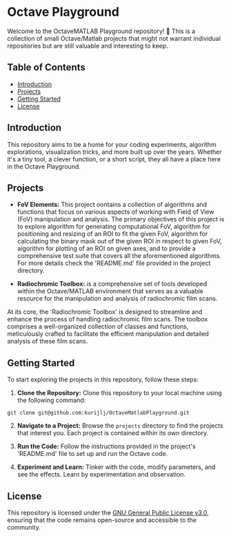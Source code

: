 # Octave Playground

Welcome to the OctaveMATLAB Playground repository! 🎉 This is a collection of
small Octave/Matlab projects that might not warrant individual repositories but
are still valuable and interesting to keep.

## Table of Contents

- [Introduction](#introduction)
- [Projects](#projects)
- [Getting Started](#getting-started)
- [License](#license)

## Introduction

This repository aims to be a home for your coding experiments, algorithm
explorations, visualization tricks, and more built up over the years. Whether
it's a tiny tool, a clever function, or a short script, they all have a place
here in the Octave Playground.

## Projects

- **FoV Elements:** This project oontains a collection of algorithms and
functions that focus on various aspects of working with Field of View (FoV)
manipulation and analysis. The primary objectives of this project is to explore
algorithm for generating computational FoV, algorithm for positioning and
resizing of an ROI to fit the given FoV, algorithm for calculating the binary
mask out of the given ROI in respect to given FoV, algorithm for plotting of an
ROI on given axes, and to provide a comprehensive test suite that covers all the
aforementioned algorithms. For more details check the 'README.md' file provided
in the project directory.

- **Radiochromic Toolbox:** is a comprehensive set of tools developed within the
Octave/MATLAB environment that serves as a valuable resource for the
manipulation and analysis of radiochromic film scans.

At its core, the 'Radiochromic Toolbox' is designed to streamline and enhance
the process of handling radiochromic film scans. The toolbox comprises a
well-organized collection of classes and functions, meticulously crafted to
facilitate the efficient manipulation and detailed analysis of these film scans.

## Getting Started

To start exploring the projects in this repository, follow these steps:

1. **Clone the Repository:** Clone this repository to your local machine using
the following command:
 ```
 git clone git@github.com:kurijlj/OctaveMatlabPlayground.git
 ```

2. **Navigate to a Project:** Browse the `projects` directory to find the
projects that interest you. Each project is contained within its own directory.

3. **Run the Code:** Follow the instructions provided in the project's
'README.md' file to set up and run the Octave code.

4. **Experiment and Learn:** Tinker with the code, modify parameters, and see
the effects. Learn by experimentation and observation.

## License

This repository is licensed under the [GNU General Public License
v3.0](LICENSE), ensuring that the code remains open-source and accessible to the
community.
